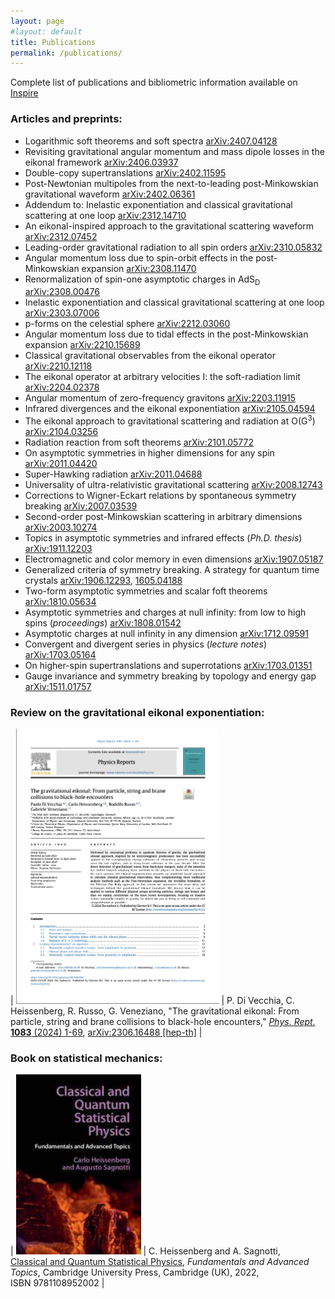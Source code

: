 ```yaml
---
layout: page
#layout: default
title: Publications
permalink: /publications/
---
```



Complete list of publications and bibliometric information available on [Inspire](https://inspirehep.net/authors/1680255)

### Articles and preprints:
- Logarithmic soft theorems and soft spectra [arXiv:2407.04128](https://arxiv.org/abs/2407.04128)
- Revisiting gravitational angular momentum and mass dipole losses in the eikonal framework [arXiv:2406.03937](https://arxiv.org/abs/2406.03937)
- Double-copy supertranslations [arXiv:2402.11595](https://arxiv.org/abs/2402.11595)
- Post-Newtonian multipoles from the next-to-leading post-Minkowskian gravitational waveform [arXiv:2402.06361](https://arxiv.org/abs/2402.06361)
- Addendum to: Inelastic exponentiation and classical gravitational scattering at one loop [arXiv:2312.14710](https://arxiv.org/abs/2312.14710)
- An eikonal-inspired approach to the gravitational scattering waveform [arXiv:2312.07452](https://arxiv.org/abs/2312.07452)
- Leading-order gravitational radiation to all spin orders [arXiv:2310.05832](https://arxiv.org/abs/2310.05832)
- Angular momentum loss due to spin-orbit effects in the post-Minkowskian expansion [arXiv:2308.11470](https://arxiv.org/abs/2308.11470)
- Renormalization of spin-one asymptotic charges in AdS<sub>D</sub>​ [arXiv:2308.00476](https://arxiv.org/abs/2308.00476)
- Inelastic exponentiation and classical gravitational scattering at one loop [arXiv:2303.07006](https://arxiv.org/abs/2303.07006)
- p-forms on the celestial sphere [arXiv:2212.03060](https://arxiv.org/abs/2212.03060)
- Angular momentum loss due to tidal effects in the post-Minkowskian expansion [arXiv:2210.15689](https://arxiv.org/abs/2210.15689)
- Classical gravitational observables from the eikonal operator [arXiv:2210.12118](https://arxiv.org/abs/2210.12118)
- The eikonal operator at arbitrary velocities I: the soft-radiation limit [arXiv:2204.02378](https://arxiv.org/abs/2204.02378)
- Angular momentum of zero-frequency gravitons [arXiv:2203.11915](https://arxiv.org/abs/2203.11915)
- Infrared divergences and the eikonal exponentiation [arXiv:2105.04594](https://arxiv.org/abs/2105.04594)
- The eikonal approach to gravitational scattering and radiation at O(G<sup>3</sup>) [arXiv:2104.03256](https://arxiv.org/abs/2104.03256)
- Radiation reaction from soft theorems [arXiv:2101.05772](https://arxiv.org/abs/2101.05772)
- On asymptotic symmetries in higher dimensions for any spin [arXiv:2011.04420](https://arxiv.org/abs/2011.04420)
- Super-Hawking radiation [arXiv:2011.04688](https://arxiv.org/abs/2011.04688)
- Universality of ultra-relativistic gravitational scattering [arXiv:2008.12743](https://arxiv.org/abs/2008.12743)
- Corrections to Wigner-Eckart relations by spontaneous symmetry breaking [arXiv:2007.03539](https://arxiv.org/abs/2007.03539)
- Second-order post-Minkowskian scattering in arbitrary dimensions [arXiv:2003.10274](https://arxiv.org/abs/2003.10274)
- Topics in asymptotic symmetries and infrared effects (*Ph.D. thesis*) [arXiv:1911.12203](https://arxiv.org/abs/1911.12203)
- Electromagnetic and color memory in even dimensions [arXiv:1907.05187](https://arxiv.org/abs/1907.05187)
- Generalized criteria of symmetry breaking. A strategy for quantum time crystals [arXiv:1906.12293](https://arxiv.org/abs/1906.12293), [1605.04188](https://arxiv.org/abs/1605.04188)
- Two-form asymptotic symmetries and scalar foft theorems [arXiv:1810.05634](https://arxiv.org/abs/1810.05634)
- Asymptotic symmetries and charges at null infinity: from low to high spins (*proceedings*) [arXiv:1808.01542](https://arxiv.org/abs/1808.01542)
- Asymptotic charges at null infinity in any dimension [arXiv:1712.09591](https://arxiv.org/abs/1712.09591)
- Convergent and divergent series in physics (*lecture notes*) [arXiv:1703.05164](https://arxiv.org/abs/1703.05164)
- On higher-spin supertranslations and superrotations [arXiv:1703.01351](https://arxiv.org/abs/1703.01351)
- Gauge invariance and symmetry breaking by topology and energy gap [arXiv:1511.01757](https://arxiv.org/abs/1511.01757)


### Review on the gravitational eikonal exponentiation:

| <img src="/assets/figures/physrept.png" width="325"> | P. Di Vecchia, C. Heissenberg, R. Russo, G. Veneziano, "The gravitational eikonal: From particle, string and brane collisions to black-hole encounters," [*Phys. Rept.* **1083** (2024) 1-69](https://doi.org/10.1016/j.physrep.2024.06.002), [arXiv:2306.16488 [hep-th]](https://arxiv.org/abs/2306.16488)  |

### Book on statistical mechanics:

| <img src="/assets/figures/book.jpeg" width="200"> | C. Heissenberg and A. Sagnotti, <br> [Classical and Quantum Statistical Physics](http://dx.doi.org/10.1017/9781108952002),  *Fundamentals and Advanced Topics*, Cambridge University Press, Cambridge (UK), 2022, <br> ISBN 9781108952002 |

